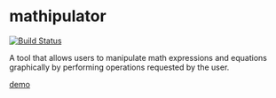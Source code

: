 # mathipulator 
[![Build Status](https://travis-ci.org/kevinbarabash/mathipulator.svg?branch=master)](https://travis-ci.org/kevinbarabash/mathipulator)

A tool that allows users to manipulate math expressions and equations graphically 
by performing operations requested by the user.

[demo](https://kevinbarabash.github.io/mathipulator)
